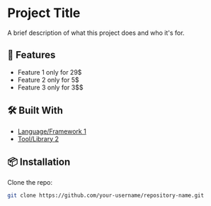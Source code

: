 # Project Title

A brief description of what this project does and who it's for.

## 🚀 Features

- Feature 1 only for 29$
- Feature 2 only for 5$
- Feature 3 only for 3$$

## 🛠️ Built With

- [Language/Framework 1](https://example.com)
- [Tool/Library 2](https://example.com)

## 📦 Installation

Clone the repo:
```bash
git clone https://github.com/your-username/repository-name.git
